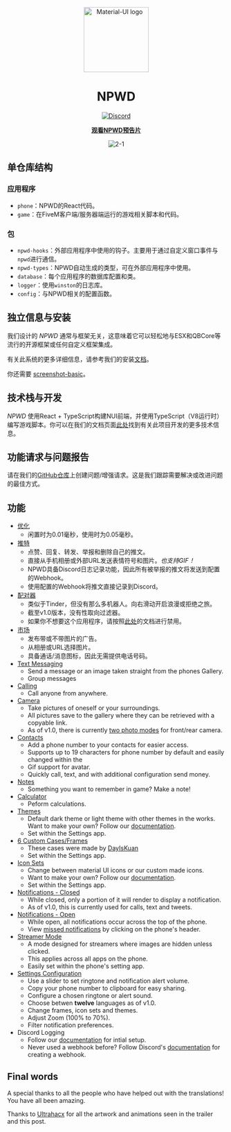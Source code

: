 <div align="center">
    <img href="https://projecterror.dev" width="150" src="https://user-images.githubusercontent.com/55056068/147729117-5ab762d8-44be-48f0-bc33-a6664061b6cf.png" alt="Material-UI logo" />
</div>
<h1 align="center">NPWD</h1>

<div align="center">

[![Discord](https://img.shields.io/discord/791854454760013827?label=我们的Discord)](https://discord.com/invite/HYwBjTbAY5)

[**观看NPWD预告片**](https://www.youtube.com/watch?v=Yh8gT8wuywU)

![2-1](https://user-images.githubusercontent.com/55056068/147857192-cd8502e6-fb38-4975-b182-4aaaeadff877.png)

</div>

## 单仓库结构

### 应用程序

- `phone`：NPWD的React代码。
- `game`：在FiveM客户端/服务器端运行的游戏相关脚本和代码。

### 包

- `npwd-hooks`：外部应用程序中使用的钩子。主要用于通过自定义窗口事件与`npwd`进行通信。
- `npwd-types`：NPWD自动生成的类型，可在外部应用程序中使用。
- `database`：每个应用程序的数据库配置和类。
- `logger`：使用`winston`的日志库。
- `config`：与NPWD相关的配置函数。

## 独立信息与安装

我们设计的 _NPWD_ 通常与框架无关，这意味着它可以轻松地与ESX和QBCore等流行的开源框架或任何自定义框架集成。

有关此系统的更多详细信息，请参考我们的安装[文档](https://projecterror.dev/docs/npwd/start/installation)。

你还需要 [screenshot-basic](https://github.com/project-error/screenshot-basic)。

## 技术栈与开发

_NPWD_ 使用React + TypeScript构建NUI前端，并使用TypeScript（V8运行时）编写游戏脚本。你可以在我们的文档页面[此处](https://projecterror.dev/docs/npwd/dev/dev_bootstrap)找到有关此项目开发的更多技术信息。

## 功能请求与问题报告

请在我们的[GitHub仓库](https://github.com/project-error/npwd/issues/new/choose)上创建问题/增强请求。这是我们跟踪需要解决或改进问题的最佳方式。

## 功能

- [优化](https://i.imgur.com/mN5ib42.png)
  - 闲置时为0.01毫秒，使用时为0.05毫秒。
- [推特](https://i.imgur.com/BjwovRR.png)
  - 点赞、回复、转发、举报和删除自己的推文。
  - 直接从手机相册或外部URL发送表情符号和图片。_也支持GIF！_
  - NPWD具备Discord日志记录功能，因此所有被举报的推文将发送到配置的Webhook。
  - 使用配置的Webhook将推文直接记录到Discord。
- [配对器](https://i.imgur.com/46XtZ06.jpeg)
  - 类似于Tinder，但没有那么多机器人。向右滑动开启浪漫或拒绝之旅。
  - 截至v1.0版本，没有性取向过滤器。
  - 如果你不想要这个应用程序，请按照[此处](https://projecterror.dev/docs/npwd/dev/disable_apps)的文档进行禁用。
- [市场](https://user-images.githubusercontent.com/55056068/147530933-d56ceb19-0db2-471f-a8ca-7cc3986b87be.png)
  - 发布带或不带图片的广告。
  - 从相册或URL选择图片。
  - 具备通话/消息图标，因此无需提供电话号码。
- [Text Messaging](https://i.imgur.com/9vFHqhW.png)
  - Send a message or an image taken straight from the phones Gallery.
  - Group messages
- [Calling](https://i.imgur.com/7T0JbQl.png)
  - Call anyone from anywhere.
- [Camera](https://i.imgur.com/Fk6wQkg.png)
  - Take pictures of oneself or your surroundings.
  - All pictures save to the gallery where they can be retrieved with a copyable link.
  - As of v1.0, there is currently [two photo modes](https://i.imgur.com/pole8bA.jpeg) for front/rear camera.
- [Contacts](https://i.imgur.com/Qxs35rj.png)
  - Add a phone number to your contacts for easier access.
  - Supports up to 19 characters for phone number by default and easily changed within the
  - Gif support for avatar.
  - Quickly call, text, and with additional configuration send money.
- [Notes](https://i.imgur.com/0Hvvlah.png)
  - Something you want to remember in game? Make a note!
- [Calculator](https://user-images.githubusercontent.com/55056068/147531020-b7527a69-0b0e-4e81-83c7-58ad836eab23.png)
  - Peform calculations.
- [Themes](https://i.imgur.com/2DpBHuM.png)
  - Default dark theme or light theme with other themes in the works. Want to make your own? Follow our [documentation](https://projecterror.dev/docs/npwd/dev/setup#setting-up-the-theme).
  - Set within the Settings app.
- [6 Custom Cases/Frames](https://i.imgur.com/opyF0J1.png)
  - These cases were made by [DayIsKuan](https://github.com/dayiskuan)
  - Set within the Settings app.
- [Icon Sets](https://i.imgur.com/z7pyrmU.png)
  - Change between material UI icons or our custom made icons.
  - Want to make your own? Follow our [documentation](https://projecterror.dev/docs/npwd/dev/setup#adding-icons).
  - Set within the Settings app.
- [Notifications - Closed](https://i.imgur.com/j474Sc2.png)
  - While closed, only a portion of it will render to display a notification.
  - As of v1.0, this is currently used for calls, text and tweets.
- [Notifications - Open](https://i.imgur.com/33BlJn6.png)
  - While open, all notifications occur across the top of the phone.
  - View [missed notifications](https://i.imgur.com/3B4Ezyq.png) by clicking on the phone's header.
- [Streamer Mode](https://i.imgur.com/jzU075n.png)
  - A mode designed for streamers where images are hidden unless clicked.
  - This applies across all apps on the phone.
  - Easily set within the phone's setting app.
- [Settings Configuration](https://user-images.githubusercontent.com/55056068/147530852-78934a48-b478-472c-b7f4-61860e4f8479.mp4)
  - Use a slider to set ringtone and notification alert volume.
  - Copy your phone number to clipboard for easy sharing.
  - Configure a chosen ringtone or alert sound.
  - Choose betwen **twelve** languages as of v1.0.
  - Change frames, icon sets and themes.
  - Adjust Zoom (100% to 70%).
  - Filter notification preferences.
- Discord Logging
  - Follow our [documentation](https://projecterror.dev/docs/npwd/start/installation#setting-up-discord-log-integration) for intial setup.
  - Never used a webhook before? Follow Discord's [documentation](https://support.discord.com/hc/en-us/articles/228383668-Intro-to-Webhooks) for creating a webhook.

## Final words

A special thanks to all the people who have helped out with the translations! You have all been amazing.

Thanks to [Ultrahacx](https://github.com/ultrahacx) for all the artwork and animations seen in the trailer and this post.

